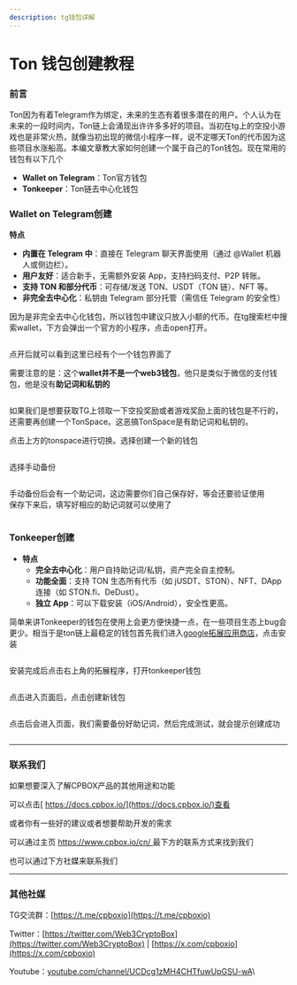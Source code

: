 ```yaml
---
description: tg钱包详解
---
```


# Ton 钱包创建教程

### 前言

Ton因为有着Telegram作为绑定，未来的生态有着很多潜在的用户。个人认为在未来的一段时间内，Ton链上会涌现出许许多多好的项目。当初在tg上的空投小游戏也是非常火热，就像当初出现的微信小程序一样，说不定哪天Ton的代币因为这些项目水涨船高。本编文章教大家如何创建一个属于自己的Ton钱包。现在常用的钱包有以下几个

* **Wallet on Telegram**：Ton官方钱包
* **Tonkeeper**：Ton链去中心化钱包

### Wallet on Telegram创建

**特点**

* **内置在 Telegram 中**：直接在 Telegram 聊天界面使用（通过 @Wallet 机器人或侧边栏）。
* **用户友好**：适合新手，无需额外安装 App，支持扫码支付、P2P 转账。
* **支持 TON 和部分代币**：可存储/发送 TON、USDT（TON 链）、NFT 等。
* **非完全去中心化**：私钥由 Telegram 部分托管（需信任 Telegram 的安全性）

因为是非完全去中心化钱包，所以钱包中建议只放入小额的代币。在tg搜索栏中搜索wallet，下方会弹出一个官方的小程序，点击open打开。

<figure><img src="../.gitbook/assets/image (7) (1).png" alt=""><figcaption></figcaption></figure>

点开后就可以看到这里已经有个一个钱包界面了

需要注意的是：这个**wallet并不是一个web3钱包**，他只是类似于微信的支付钱包，他是没有**助记词和私钥的**

<figure><img src="../.gitbook/assets/image (1) (1) (1) (1) (1) (1) (1).png" alt=""><figcaption></figcaption></figure>

如果我们是想要获取TG上领取一下空投奖励或者游戏奖励上面的钱包是不行的，还需要再创建一个TonSpace。这恶搞TonSpace是有助记词和私钥的。

点击上方的tonspace进行切换。选择创建一个新的钱包

<figure><img src="../.gitbook/assets/image (2) (1) (1) (1).png" alt=""><figcaption></figcaption></figure>

选择手动备份

<figure><img src="../.gitbook/assets/image (3) (1) (1).png" alt=""><figcaption></figcaption></figure>

手动备份后会有一个助记词，这边需要你们自己保存好，等会还要验证使用\
保存下来后，填写好相应的助记词就可以使用了

<figure><img src="../.gitbook/assets/image (4) (1) (1).png" alt=""><figcaption></figcaption></figure>

### Tonkeeper创建

* **特点**
  * **完全去中心化**：用户自持助记词/私钥，资产完全自主控制。
  * **功能全面**：支持 TON 生态所有代币（如 jUSDT、STON）、NFT、DApp 连接（如 STON.fi、DeDust）。
  * **独立 App**：可以下载安装（iOS/Android），安全性更高。

简单来讲Tonkeeper的钱包在使用上会更方便快捷一点，在一些项目生态上bug会更少。相当于是ton链上最稳定的钱包首先我们进入[google拓展应用商店](https://chromewebstore.google.com/category/extensions?utm_source=ext_sidebar\&hl=zh-CN)，点击安装

<figure><img src="../.gitbook/assets/image (5) (1) (1).png" alt=""><figcaption></figcaption></figure>

安装完成后点击右上角的拓展程序，打开tonkeeper钱包

<figure><img src="../.gitbook/assets/image (6) (1) (1).png" alt=""><figcaption></figcaption></figure>

点击进入页面后，点击创建新钱包

<figure><img src="../.gitbook/assets/image (7) (1) (1).png" alt=""><figcaption></figcaption></figure>

点击后会进入页面，我们需要备份好助记词，然后完成测试，就会提示创建成功

<figure><img src="../.gitbook/assets/image (8) (1).png" alt=""><figcaption></figcaption></figure>

***

### 联系我们

如果想要深入了解CPBOX产品的其他用途和功能

可以点击[ https://docs.cpbox.io/](https://docs.cpbox.io/)查看

或者你有一些好的建议或者想要帮助开发的需求

可以通过主页 [https://www.cpbox.io/cn/ ](https://www.cpbox.io/cn/)最下方的联系方式来找到我们

也可以通过下方社媒来联系我们

***

### 其他社媒

TG交流群：[https://t.me/cpboxio](https://t.me/cpboxio)

Twitter：[https://twitter.com/Web3CryptoBox](https://twitter.com/Web3CryptoBox) | [https://x.com/cpboxio](https://x.com/cpboxio)

Youtube：[youtube.com/channel/UCDcg1zMH4CHTfuwUpGSU-wA](../solana-gong-ju/solana-yi-jian-fa-bi.md)\
